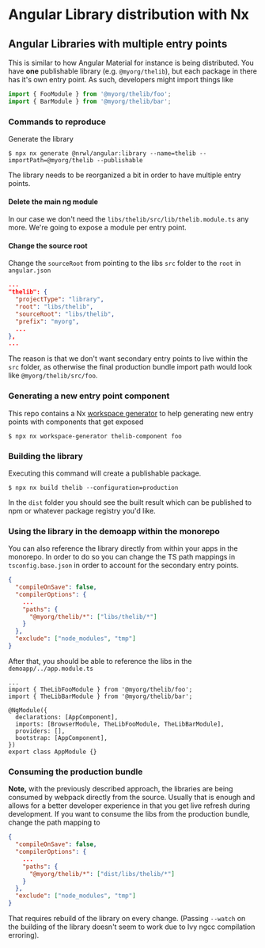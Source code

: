 # Angular Library distribution with Nx

## Angular Libraries with multiple entry points

This is similar to how Angular Material for instance is being distributed. You have **one** publishable library (e.g. `@myorg/thelib`), but each package in there has it's own entry point. As such, developers might import things like

```typescript
import { FooModule } from '@myorg/thelib/foo';
import { BarModule } from '@myorg/thelib/bar';
```

### Commands to reproduce

Generate the library

```
$ npx nx generate @nrwl/angular:library --name=thelib --importPath=@myorg/thelib --publishable
```

The library needs to be reorganized a bit in order to have multiple entry points.

#### Delete the main ng module

In our case we don't need the `libs/thelib/src/lib/thelib.module.ts` any more. We're going to expose a module per entry point.

#### Change the source root

Change the `sourceRoot` from pointing to the libs `src` folder to the `root` in `angular.json`

```json
...
"thelib": {
  "projectType": "library",
  "root": "libs/thelib",
  "sourceRoot": "libs/thelib",
  "prefix": "myorg",
  ...
},
...
```

The reason is that we don't want secondary entry points to live within the `src` folder, as otherwise the final production bundle import path would look like `@myorg/thelib/src/foo`.

### Generating a new entry point component

This repo contains a Nx [workspace generator](https://nx.dev/latest/angular/workspace/workspace-generator#workspace-generator) to help generating new entry points with components that get exposed

```
$ npx nx workspace-generator thelib-component foo
```

### Building the library

Executing this command will create a publishable package.

```
$ npx nx build thelib --configuration=production
```

In the `dist` folder you should see the built result which can be published to npm or whatever package registry you'd like.

### Using the library in the demoapp within the monorepo

You can also reference the library directly from within your apps in the monorepo. In order to do so you can change the TS path mappings in `tsconfig.base.json` in order to account for the secondary entry points.

```json
{
  "compileOnSave": false,
  "compilerOptions": {
    ...
    "paths": {
      "@myorg/thelib/*": ["libs/thelib/*"]
    }
  },
  "exclude": ["node_modules", "tmp"]
}
```

After that, you should be able to reference the libs in the `demoapp/../app.module.ts`

```
...
import { TheLibFooModule } from '@myorg/thelib/foo';
import { TheLibBarModule } from '@myorg/thelib/bar';

@NgModule({
  declarations: [AppComponent],
  imports: [BrowserModule, TheLibFooModule, TheLibBarModule],
  providers: [],
  bootstrap: [AppComponent],
})
export class AppModule {}
```

### Consuming the production bundle

**Note,** with the previously described approach, the libraries are being consumed by webpack directly from the source. Usually that is enough and allows for a better developer experience in that you get live refresh during development. If you want to consume the libs from the production bundle, change the path mapping to

```json
{
  "compileOnSave": false,
  "compilerOptions": {
    ...
    "paths": {
      "@myorg/thelib/*": ["dist/libs/thelib/*"]
    }
  },
  "exclude": ["node_modules", "tmp"]
}
```

That requires rebuild of the library on every change. (Passing `--watch` on the building of the library doesn't seem to work due to Ivy ngcc compilation erroring).
